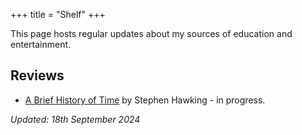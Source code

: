 +++
title = "Shelf"
+++

This page hosts regular updates about my sources of education and entertainment.  

## Reviews
- [A Brief History of Time](https://en.wikipedia.org/wiki/A_Brief_History_of_Time?useskin=vector) by Stephen Hawking - in progress.

_Updated: 18th September 2024_
